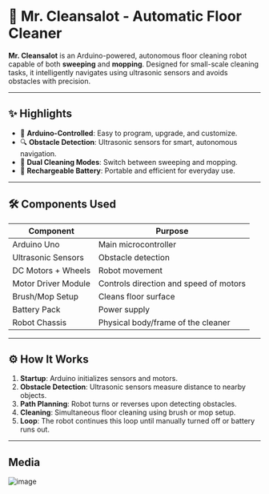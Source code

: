 # 🤖 Mr. Cleansalot - Automatic Floor Cleaner

**Mr. Cleansalot** is an Arduino-powered, autonomous floor cleaning robot capable of both **sweeping** and **mopping**. Designed for small-scale cleaning tasks, it intelligently navigates using ultrasonic sensors and avoids obstacles with precision.

---

## ✨ Highlights

- 🧠 **Arduino-Controlled**: Easy to program, upgrade, and customize.
- 🔍 **Obstacle Detection**: Ultrasonic sensors for smart, autonomous navigation.
- 🔄 **Dual Cleaning Modes**: Switch between sweeping and mopping.
- 🔋 **Rechargeable Battery**: Portable and efficient for everyday use.

---

## 🛠️ Components Used

| Component            | Purpose                                   |
|----------------------|--------------------------------------------|
| Arduino Uno          | Main microcontroller                       |
| Ultrasonic Sensors   | Obstacle detection                         |
| DC Motors + Wheels   | Robot movement                             |
| Motor Driver Module  | Controls direction and speed of motors     |
| Brush/Mop Setup      | Cleans floor surface                       |
| Battery Pack         | Power supply                               |
| Robot Chassis        | Physical body/frame of the cleaner         |

---

## ⚙️ How It Works

1. **Startup**: Arduino initializes sensors and motors.
2. **Obstacle Detection**: Ultrasonic sensors measure distance to nearby objects.
3. **Path Planning**: Robot turns or reverses upon detecting obstacles.
4. **Cleaning**: Simultaneous floor cleaning using brush or mop setup.
5. **Loop**: The robot continues this loop until manually turned off or battery runs out.

---

## Media
![image](https://github.com/user-attachments/assets/7c192d37-0548-4262-9321-5ebb37f73dab)


